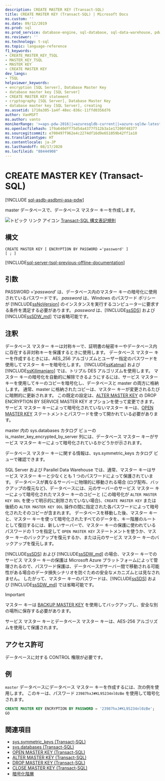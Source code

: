 ```yaml
---
description: CREATE MASTER KEY (Transact-SQL)
title: CREATE MASTER KEY (Transact-SQL) | Microsoft Docs
ms.custom: ''
ms.date: 09/12/2019
ms.prod: sql
ms.prod_service: database-engine, sql-database, sql-data-warehouse, pdw
ms.reviewer: ''
ms.technology: t-sql
ms.topic: language-reference
f1_keywords:
- CREATE_MASTER_KEY_TSQL
- MASTER_KEY_TSQL
- MASTER KEY
- CREATE MASTER KEY
dev_langs:
- TSQL
helpviewer_keywords:
- encryption [SQL Server], Database Master Key
- database master key [SQL Server]
- CREATE MASTER KEY statement
- cryptography [SQL Server], Database Master Key
- database master key [SQL Server], creating
ms.assetid: 1710a305-1a4f-48ec-836c-11ffd0356d76
author: VanMSFT
ms.author: vanto
monikerRange: '>=aps-pdw-2016||=azuresqldb-current||=azure-sqldw-latest||>=sql-server-2016||=sqlallproducts-allversions||>=sql-server-linux-2017||=azuresqldb-mi-current'
ms.openlocfilehash: 1f9a640dff75d54a4377f512b3a1e17200f48377
ms.sourcegitcommit: e700497f962e4c2274df16d9e651059b42ff1a10
ms.translationtype: HT
ms.contentlocale: ja-JP
ms.lasthandoff: 08/17/2020
ms.locfileid: "88444908"
---
```

# <a name="create-master-key-transact-sql"></a>CREATE MASTER KEY (Transact-SQL)

[!INCLUDE [sql-asdb-asdbmi-asa-pdw](../../includes/applies-to-version/sql-asdb-asdbmi-asa-pdw.md)]

master データベースで、データベース マスター キーを作成します。

![トピック リンク アイコン](../../database-engine/configure-windows/media/topic-link.gif "トピック リンク アイコン") [Transact-SQL 構文表記規則](../../t-sql/language-elements/transact-sql-syntax-conventions-transact-sql.md)

## <a name="syntax"></a>構文

```syntaxsql
CREATE MASTER KEY [ ENCRYPTION BY PASSWORD ='password' ]
[ ; ]
```

[!INCLUDE[sql-server-tsql-previous-offline-documentation](../../includes/sql-server-tsql-previous-offline-documentation.md)]

## <a name="arguments"></a>引数

PASSWORD ='*password*' は、データベース内のマスター キーの暗号化に使用されているパスワードです。 *password* は、Windows のパスワード ポリシーが [!INCLUDE[ssNoVersion](../../includes/ssnoversion-md.md)] のインスタンスを実行するコンピューターに要求する条件を満足する必要があります。 *password* は、[!INCLUDE[ssSDS](../../includes/sssds-md.md)] および [!INCLUDE[ssSDW_md](../../includes/sssdw-md.md)] では省略可能です。

## <a name="remarks"></a>注釈

データベース マスター キーは対称キーで、証明書の秘密キーやデータベース内に存在する非対称キーを保護するときに使用します。 データベース マスター キーを作成するときには、AES_256 アルゴリズムとユーザー指定のパスワードを使用してマスター キーを暗号化します。 [!INCLUDE[ssKatmai](../../includes/sskatmai-md.md)] および [!INCLUDE[ssKilimanjaro](../../includes/sskilimanjaro-md.md)] では、トリプル DES アルゴリズムを使用します。 マスター キーの暗号化を自動的に解除できるようにするには、サービス マスター キーを使用してキーのコピーを暗号化し、データベースと master の両方に格納します。 通常、master に格納されたコピーは、マスター キーが変更されるたびに暗黙的に更新されます。 この既定の設定は、[ALTER MASTER KEY](../../t-sql/statements/alter-master-key-transact-sql.md) の DROP ENCRYPTION BY SERVICE MASTER KEY オプションを使って変更できます。 サービス マスター キーによって暗号化されていないマスター キーは、[OPEN MASTER KEY](../../t-sql/statements/open-master-key-transact-sql.md) ステートメントとパスワードを使って開かれている必要があります。

master 内の sys.databases カタログ ビューの is_master_key_encrypted_by_server 列には、データベース マスター キーがサービス マスター キーによって暗号化されているかどうかが示されます。

データベース マスター キーに関する情報は、sys.symmetric_keys カタログ ビューで確認できます。

SQL Server および Parallel Data Warehouse では、通常、マスター キーはサービス マスター キーと少なくとも 1 つのパスワードによって保護されています。 データベースが異なるサーバーに物理的に移動される場合 (ログ配布、バックアップの復元など)、データベースには、元のサーバーのサービス マスター キーによって暗号化されたマスター キーのコピーと (この暗号化が `ALTER MASTER KEY DDL` を使って明示的に削除されていない場合)、`CREATE MASTER KEY` または後続の `ALTER MASTER KEY DDL` 操作の間に指定された各パスワードによって暗号化されたそのコピーが含まれます。 データベースを移動した後、マスター キーと、マスター キーを使って暗号化されたすべてのデータを、キー階層のルートとして復旧するには、新しいサーバーで、マスター キーの保護に使われているパスワードの 1 つを指定して `OPEN MASTER KEY` ステートメントを使うか、マスター キーのバックアップを復元するか、または元のサービス マスター キーのバックアップを復元します。

[!INCLUDE[ssSDS](../../includes/sssds-md.md)] および [!INCLUDE[ssSDW_md](../../includes/sssdw-md.md)] の場合、マスター キーでのサービス マスター キーの保護は Microsoft Azure プラットフォームによって管理されるので、パスワード保護は、データベースがサーバー間で移動される可能性がある場合のデータ損失シナリオを防ぐための安全なメカニズムとは見なされません。 したがって、マスター キーのパスワードは、[!INCLUDE[ssSDS](../../includes/sssds-md.md)] および [!INCLUDE[ssSDW_md](../../includes/sssdw-md.md)] では省略可能です。

> [!IMPORTANT]
> マスター キーは [BACKUP MASTER KEY](../../t-sql/statements/backup-master-key-transact-sql.md) を使用してバックアップし、安全な別の場所に保存する必要があります。

サービス マスター キーとデータベース マスター キーは、AES-256 アルゴリズムを使用して保護されます。

## <a name="permissions"></a>アクセス許可

データベースに対する CONTROL 権限が必要です。

## <a name="examples"></a>例

`master` データベースにデータベース マスター キーを作成するには、次の例を使用します。 このキーは、パスワード `23987hxJ#KL95234nl0zBe` を使用して暗号化されます。

```sql
CREATE MASTER KEY ENCRYPTION BY PASSWORD = '23987hxJ#KL95234nl0zBe';
GO
```

## <a name="see-also"></a>関連項目

- [sys.symmetric_keys &#40;Transact-SQL&#41;](../../relational-databases/system-catalog-views/sys-symmetric-keys-transact-sql.md)
- [sys.databases &#40;Transact-SQL&#41;](../../relational-databases/system-catalog-views/sys-databases-transact-sql.md)
- [OPEN MASTER KEY &#40;Transact-SQL&#41;](../../t-sql/statements/open-master-key-transact-sql.md)
- [ALTER MASTER KEY &#40;Transact-SQL&#41;](../../t-sql/statements/alter-master-key-transact-sql.md)
- [DROP MASTER KEY &#40;Transact-SQL&#41;](../../t-sql/statements/drop-master-key-transact-sql.md)
- [CLOSE MASTER KEY &#40;Transact-SQL&#41;](../../t-sql/statements/close-master-key-transact-sql.md)
- [暗号化階層](../../relational-databases/security/encryption/encryption-hierarchy.md)
